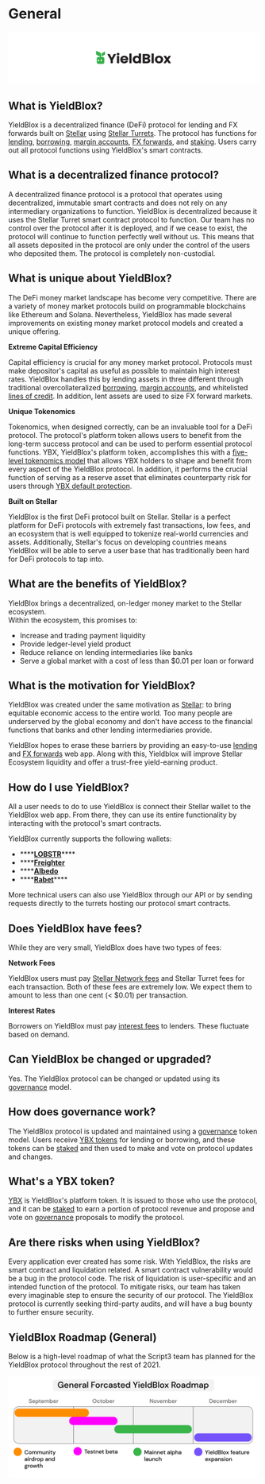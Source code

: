 # General

![](../.gitbook/assets/general-header.svg)

## What is YieldBlox?

YieldBlox is a decentralized finance \(DeFi\) protocol for lending and FX forwards built on [Stellar](https://www.stellar.org/) using [Stellar Turrets](https://tss.stellar.org/). The protocol has functions for [lending](lending-borrowing/), [borrowing](lending-borrowing/borrowing.md), [margin accounts](margin-accounts.md), [FX forwards](fx-forwards.md), and [staking](staking.md). Users carry out all protocol functions using YieldBlox's smart contracts.

## What is a decentralized finance protocol?

A decentralized finance protocol is a protocol that operates using decentralized, immutable smart contracts and does not rely on any intermediary organizations to function. YieldBlox is decentralized because it uses the Stellar Turret smart contract protocol to function. Our team has no control over the protocol after it is deployed, and if we cease to exist, the protocol will continue to function perfectly well without us. This means that all assets deposited in the protocol are only under the control of the users who deposited them. The protocol is completely non-custodial.

## What is unique about YieldBlox?

The DeFi money market landscape has become very competitive. There are a variety of money market protocols build on programmable blockchains like Ethereum and Solana. Nevertheless, YieldBlox has made several improvements on existing money market protocol models and created a unique offering. 

**Extreme Capital Efficiency**

Capital efficiency is crucial for any money market protocol. Protocols must make depositor's capital as useful as possible to maintain high interest rates. YieldBlox handles this by lending assets in three different through traditional overcollateralized [borrowing](lending-borrowing/borrowing.md), [margin accounts](margin-accounts.md), and whitelisted [lines of credit](lending-borrowing/lines-of-credit.md). In addition, lent assets are used to size FX forward markets.

**Unique Tokenomics**

Tokenomics, when designed correctly, can be an invaluable tool for a DeFi protocol. The protocol's platform token allows users to benefit from the long-term success protocol and can be used to perform essential protocol functions. YBX, YieldBlox's platform token, accomplishes this with a [five-level tokenomics model](ybx-tokens/ybx-tokenomics.md) that allows YBX holders to shape and benefit from every aspect of the YieldBlox protocol. In addition, it performs the crucial function of serving as a reserve asset that eliminates counterparty risk for users through [YBX default protection](ybx-tokens/ybx-backstop.md). 

**Built on Stellar**

YieldBlox is the first DeFi protocol built on Stellar. Stellar is a perfect platform for DeFi protocols with extremely fast transactions, low fees, and an ecosystem that is well equipped to tokenize real-world currencies and assets. Additionally, Stellar's focus on developing countries means YieldBlox will be able to serve a user base that has traditionally been hard for DeFi protocols to tap into. 

## What are the benefits of YieldBlox?

YieldBlox brings a decentralized, on-ledger money market to the Stellar ecosystem.  
Within the ecosystem, this promises to:

* Increase and trading payment liquidity
* Provide ledger-level yield product
* Reduce reliance on lending intermediaries like banks
* Serve a global market with a cost of less than $0.01 per loan or forward

## What is the motivation for YieldBlox?

YieldBlox was created under the same motivation as [Stellar](https://www.stellar.org/): to bring equitable economic access to the entire world. Too many people are underserved by the global economy and don't have access to the financial functions that banks and other lending intermediaries provide.

YieldBlox hopes to erase these barriers by providing an easy-to-use [lending](lending-borrowing/) and [FX forwards](fx-forwards.md) web app. Along with this, Yieldblox will improve Stellar Ecosystem liquidity and offer a trust-free yield-earning product.

## How do I use YieldBlox?

All a user needs to do to use YieldBlox is connect their Stellar wallet to the YieldBlox web app. From there, they can use its entire functionality by interacting with the protocol's smart contracts.

YieldBlox currently supports the following wallets:

* \*\*\*\*[**LOBSTR**](https://lobstr.co/)\*\*\*\*
* \*\*\*\*[**Freighter**](https://www.freighter.app/)
* \*\*\*\*[**Albedo**](https://albedo.link/)
* \*\*\*\*[**Rabet**](https://rabet.io/)\*\*\*\*

More technical users can also use YieldBlox through our API or by sending requests directly to the turrets hosting our protocol smart contracts.

## Does YieldBlox have fees?

While they are very small, YieldBlox does have two types of fees:

**Network Fees**

YieldBlox users must pay [Stellar Network fees](https://developers.stellar.org/docs/glossary/fees/) and Stellar Turret fees for each transaction. Both of these fees are extremely low. We expect them to amount to less than one cent \(&lt; $0.01\) per transaction.

**Interest Rates**

Borrowers on YieldBlox must pay [interest fees](lending-borrowing/interest-rates.md) to lenders. These fluctuate based on demand.

## Can YieldBlox be changed or upgraded?

Yes. The YieldBlox protocol can be changed or updated using its [governance](governance.md) model.

## How does governance work?

The YieldBlox protocol is updated and maintained using a [governance](governance.md) token model. Users receive [YBX tokens](ybx-tokens/) for lending or borrowing, and these tokens can be [staked](staking.md) and then used to make and vote on protocol updates and changes.

## What's a YBX token?

[YBX](ybx-tokens/) is YieldBlox's platform token. It is issued to those who use the protocol, and it can be [staked](staking.md) to earn a portion of protocol revenue and propose and vote on [governance](governance.md) proposals to modify the protocol.

## Are there risks when using YieldBlox?

Every application ever created has some risk. With YieldBlox, the risks are smart contract and liquidation related. A smart contract vulnerability would be a bug in the protocol code. The risk of liquidation is user-specific and an intended function of the protocol. To mitigate risks, our team has taken every imaginable step to ensure the security of our protocol. The YieldBlox protocol is currently seeking third-party audits, and will have a bug bounty to further ensure security.

## YieldBlox Roadmap \(General\)

Below is a high-level roadmap of what the Script3 team has planned for the YieldBlox protocol throughout the rest of 2021.

![](../.gitbook/assets/script3-roadmap-3x.png)

### 

